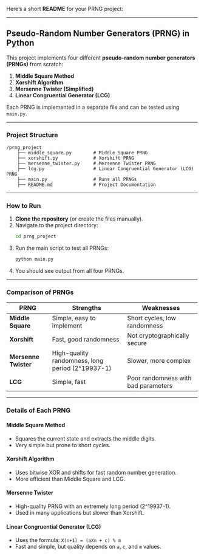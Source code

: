 Here’s a short **README** for your PRNG project:  

---

## **Pseudo-Random Number Generators (PRNG) in Python**  

This project implements four different **pseudo-random number generators (PRNGs)** from scratch:  

1. **Middle Square Method**  
2. **Xorshift Algorithm**  
3. **Mersenne Twister (Simplified)**  
4. **Linear Congruential Generator (LCG)**  

Each PRNG is implemented in a separate file and can be tested using `main.py`.  

---

### **Project Structure**  
```
/prng_project
    ├── middle_square.py        # Middle Square PRNG
    ├── xorshift.py             # Xorshift PRNG
    ├── mersenne_twister.py     # Mersenne Twister PRNG
    ├── lcg.py                  # Linear Congruential Generator (LCG) PRNG
    ├── main.py                 # Runs all PRNGs
    ├── README.md               # Project Documentation
```

---

### **How to Run**  

1. **Clone the repository** (or create the files manually).  
2. Navigate to the project directory:  
   ```sh
   cd prng_project
   ```
3. Run the main script to test all PRNGs:  
   ```sh
   python main.py
   ```
4. You should see output from all four PRNGs.

---

### **Comparison of PRNGs**  

| PRNG | Strengths | Weaknesses |
|------|----------|------------|
| **Middle Square** | Simple, easy to implement | Short cycles, low randomness |
| **Xorshift** | Fast, good randomness | Not cryptographically secure |
| **Mersenne Twister** | High-quality randomness, long period (2^19937-1) | Slower, more complex |
| **LCG** | Simple, fast | Poor randomness with bad parameters |

---

### **Details of Each PRNG**  

#### **Middle Square Method**  
- Squares the current state and extracts the middle digits.  
- Very simple but prone to short cycles.  

#### **Xorshift Algorithm**  
- Uses bitwise XOR and shifts for fast random number generation.  
- More efficient than Middle Square and LCG.  

#### **Mersenne Twister**  
- High-quality PRNG with an extremely long period (2^19937-1).  
- Used in many applications but slower than Xorshift.  

#### **Linear Congruential Generator (LCG)**  
- Uses the formula: `X(n+1) = (aXn + c) % m`  
- Fast and simple, but quality depends on `a`, `c`, and `m` values.  

